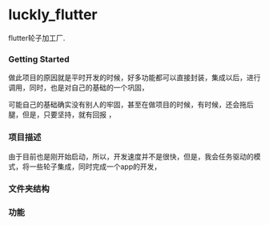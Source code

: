 # luckly_flutter

flutter轮子加工厂.

### Getting Started

做此项目的原因就是平时开发的时候，好多功能都可以直接封装，集成以后，进行调用，同时，也是对自己的基础的一个巩固，

可能自己的基础确实没有别人的牢固，甚至在做项目的时候，有时候，还会拖后腿，但是，只要坚持，就有回报 ，

### 项目描述

由于目前也是刚开始启动，所以，开发速度并不是很快，但是，我会任务驱动的模式，将一些轮子集成，同时完成一个app的开发，



### 文件夹结构







### 功能

